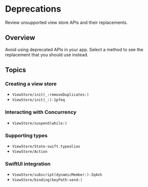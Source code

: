 # Deprecations

Review unsupported view store APIs and their replacements.

## Overview

Avoid using deprecated APIs in your app. Select a method to see the replacement that you should use instead.

## Topics

### Creating a view store

- ``ViewStore/init(_:removeDuplicates:)``
- ``ViewStore/init(_:)-1pfeq``

### Interacting with Concurrency

- ``ViewStore/suspend(while:)``

### Supporting types

- ``ViewStore/State-swift.typealias``
- ``ViewStore/Action``

### SwiftUI integration

- ``ViewStore/subscript(dynamicMember:)-3q4xh``
- ``ViewStore/binding(keyPath:send:)``
